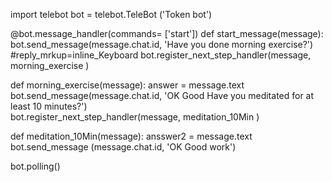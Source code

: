 import telebot
bot = telebot.TeleBot ('Token bot')


@bot.message_handler(commands= ['start'])
def start_message(message):
    bot.send_message(message.chat.id, 'Have you done morning exercise?') #reply_mrkup=inline_Keyboard
    bot.register_next_step_handler(message, morning_exercise ) 

def morning_exercise(message):
    answer = message.text
    bot.send_message(message.chat.id, 'OK Good Have you meditated for at least 10 minutes?')   
    bot.register_next_step_handler(message, meditation_10Min )

def meditation_10Min(message):
    ansswer2 = message.text
    bot.send_message (message.chat.id, 'OK Good work')

bot.polling()
